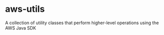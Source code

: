 # aws-utils
A collection of utility classes that perform higher-level operations using the AWS Java SDK
